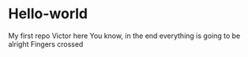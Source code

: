 # Hello-world
My first repo
Victor here
You know, in the end everything is going to be alright
Fingers crossed
